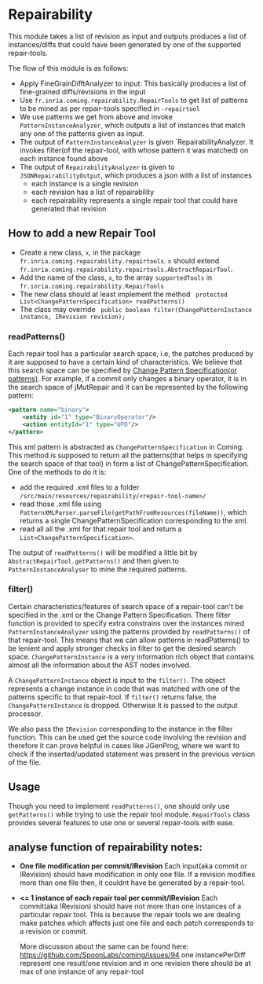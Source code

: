 # Repairability

This module takes a list of revision as input and outputs produces a list of instances/diffs that could have been generated by one of the supported repair-tools. 

The flow of this module is as follows:

- Apply FineGrainDifftAnalyzer to input: This basically produces a list of fine-grained diffs/revisions in the input
- Use `fr.inria.coming.repairability.RepairTools` to get list of patterns to be mined as per repair-tools specified in `-repairtool`
- We use patterns we get from above and invoke `PatternInstanceAnalyzer`, 
which outputs a list of instances that match any one of the patterns given as input.
- The output of `PatternInstanceAnalyzer` is given `RepairabilityAnalyzer. It invokes filter(of the repair-tool, with whose pattern it was matched) on each instance found above
- The output of `RepairabilityAnalyzer` is given to  `JSONRepairabilityOutput`, which produces a json with a list of instances
    - each instance is a single revision
    - each revision has a list of repairability
    - each repairability represents a single repair tool that could have generated that revision
 
 
## How to add a new Repair Tool

- Create a new class, `x`, in the package `fr.inria.coming.repairability.repairtools`. `x` should extend `fr.inria.coming.repairability.repairtools.AbstractRepairTool`.
- Add the name of the class, `x`, to the array `supportedTools` in `fr.inria.coming.repairability.RepairTools`
- The new class should at least implement the method ` protected List<ChangePatternSpecification> readPatterns()`
- The class may override ` public boolean filter(ChangePatternInstance instance, IRevision revision);`

### readPatterns()

Each repair tool has a particular search space, i.e, the patches produced by it are supposed to have a certain kind of characteristics.
We believe that this search space can be specified by [Change Pattern Specification(or patterns)](https://github.com/SpoonLabs/coming#change-pattern-specification).
For example, if a commit only changes a binary operator, it is in the search space of jMutRepair and it can be represented by the following pattern:
```xml
<pattern name="binary">
	<entity id="1" type="BinaryOperator"/>
	<action entityId="1" type="UPD"/>
</pattern>
```
This xml pattern is abstracted as `ChangePatternSpecification` in Coming. 
This method is supposed to return all the patterns(that helps in specifying the search space of that tool) in form a list of ChangePatternSpecification.
One of the methods to do it is:
- add the required .xml files to a folder `/src/main/resources/repairability/<repair-tool-name>/`
- read those .xml file using `PatternXMLParser.parseFile(getPathFromResources(fileName))`, which returns a single ChangePatternSpecification corresponding to the xml.
- read all all the .xml for that repair tool and return a `List<ChangePatternSpecification>`.
 

The output of `readPatterns()` will be modified a little bit by `AbstractRepairTool.getPatterns()` and then given to `PatternInstanceAnalyser` to mine the required patterns.

### filter()
Certain characteristics/features of search space of a repair-tool can't be specified in the .xml or the Change Pattern Specification. 
There filter function is provided to specify extra constrains over the instances mined `PatternInstanceAnalyzer` 
using the patterns provided by `readPatterns()` of that repair-tool.
This means that we can allow patterns in readPatterns() to be lenient and apply stronger checks in filter to get the desired search space.
 `ChangePatternInstance` is a very information rich object that contains almost all the information about the AST nodes involved.

A `ChangePatternInstance` object is input to the `filter()`. The object represents a change instance in code that was matched with one of the patterns specific to that repair-tool.
If `filter()` returns false, the `ChangePatternInstance` is dropped. Otherwise it is passed to the output processor.  

We also pass the `IRevision` corresponding to the instance in the filter function. This can be used get the source code involving the revision
and therefore it can prove helpful in cases like JGenProg, where we want to check if the inserted/updated statement was present in the previous version of the file.
  
## Usage
Though you need to implement `readPatterns()`, one should only use `getPatterns()` while trying to use the repair tool module.
`RepairTools` class provides several features to use one or several repair-tools with ease.
 
## analyse function of repairability notes:

-  **One file modification per commit/IRevision**
    Each input(aka commit or IRevision) should have modification in only one file. 
    If a revision modifies more than one file then, it couldnt have be generated by a repair-tool.

- **<= 1 instance of each repair tool per commit/IRevision**
    Each commit(aka IRevision) should have not more than one instances of a particular repair tool.
    This is because the repair tools we are dealing make patches which affects just one file and each patch corresponds to a revision or commit.
   
    More discussion about the same can be found here: https://github.com/SpoonLabs/coming/issues/94
    one instancePerDiff represent one result/one revision and in one revision there should be at max of one instance of any repair-tool
